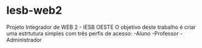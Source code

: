 # Iesb-web2
Projeto Integrador de WEB 2 - IESB OESTE
O objetivo deste trabalho é criar uma estrtutura simples com três perfis de acesso:
-Aluno
-Professor
-Administrador
